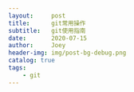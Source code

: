 ```yaml
---
layout:     post
title:      git常用操作
subtitle:   git使用指南
date:       2020-07-15
author:     Joey
header-img: img/post-bg-debug.png
catalog: true
tags:
    - git
---
```

